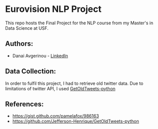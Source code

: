 # Eurovision NLP Project

This repo hosts the Final Project for the NLP course from my Master's in Data Science at USF. 

## Authors:

* Danai Avgerinou - [LinkedIn](https://www.linkedin.com/in/danai-avgerinou/)

## Data Collection:

In order to fulfil this project, I had to retrieve old twitter data. Due to limitations of twitter API, I used [GetOldTweets-python](https://github.com/Jefferson-Henrique/GetOldTweets-python)

## References:

- https://gist.github.com/pamelafox/986163
- https://github.com/Jefferson-Henrique/GetOldTweets-python